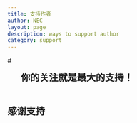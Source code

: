 ```yaml
---
title: 支持作者
author: NEC
layout: page
description: ways to support author
category: support
---
```


<div class="row">
	<div class="six columns claim">
		#<!-- <img src="/public/coinhive-icon.png" class="logo" height="100" width="100" /> -->
		<h2>
		你的关注就是最大的支持！
		</h2>

</div>


## 感谢支持
